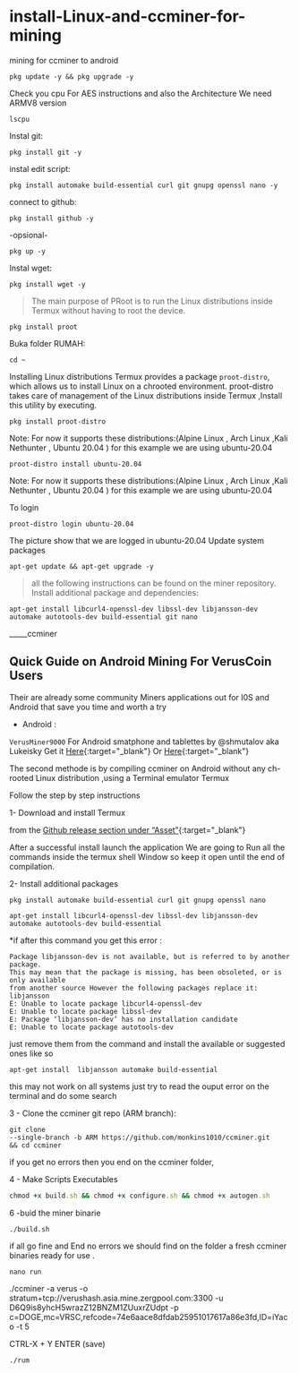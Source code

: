 # install-Linux-and-ccminer-for-mining
mining for ccminer to android
```shell
pkg update -y && pkg upgrade -y
```
Check you cpu For AES instructions and also the Architecture We need ARMV8 version

```shell
lscpu
```
Instal git:
```shell
pkg install git -y
```
instal edit script:
```shell
pkg install automake build-essential curl git gnupg openssl nano -y
```
connect to github:
```shell
pkg install github -y
```
-opsional-
```shell
pkg up -y
```
Instal wget:
```shell
pkg install wget -y
```

>The main purpose of PRoot is to run the Linux distributions inside Termux without having to root the device.

```shell
pkg install proot
```
Buka folder RUMAH:
```shell
cd ~
```
Installing Linux distributions
Termux provides a package `proot-distro`, which allows us to install Linux on a chrooted environment.
proot-distro takes care of management of the Linux distributions inside Termux ,Install this utility by executing.

```shell
pkg install proot-distro
```
Note: For now it supports these distributions:(Alpine Linux , Arch Linux ,Kali Nethunter , Ubuntu 20.04 ) for this example we are using ubuntu-20.04

```shell
proot-distro install ubuntu-20.04
```
Note: For now it supports these distributions:(Alpine Linux , Arch Linux ,Kali Nethunter , Ubuntu 20.04 ) for this example we are using ubuntu-20.04

To login

```shell
proot-distro login ubuntu-20.04
```
The picture show that we are logged in ubuntu-20.04
Update system packages

```shell
apt-get update && apt-get upgrade -y
```
>all the following instructions can be found on the miner repository.
Install additional package and dependencies:

```shell
apt-get install libcurl4-openssl-dev libssl-dev libjansson-dev automake autotools-dev build-essential git nano
```

_____ccminer

## Quick Guide on Android Mining For VerusCoin Users


Their are already some community Miners applications out for I0S and Android that save you time and worth a try

- Android :
 
`VerusMiner9000` For Android smatphone and tablettes by @shmutalov aka Lukeisky Get it [Here](https://docs.verus.io/economy/start-mining.html#mobile){:target="\_blank"} Or [Here](https://github.com/shmutalov/VerusMiner9000/releases){:target="\_blank"}

The second methode is by compiling ccminer on Android  without any ch-rooted Linux distribution ,using a Terminal emulator Termux

Follow the step by step instructions

1- Download and install Termux 

from the [Github release section under “Asset”](https://github.com/termux/termux-app/releases){:target="\_blank"}

After a successful install launch the application We are going to Run all the commands inside the termux shell Window so keep it open until the end of compilation.

2- Install additional packages

  ```shell
  pkg install automake build-essential curl git gnupg openssl nano
  ```
 ```shell
apt-get install libcurl4-openssl-dev libssl-dev libjansson-dev
automake autotools-dev build-essential
```

*if after this command you get this error :

```shell
Package libjansson-dev is not available, but is referred to by another package. 
This may mean that the package is missing, has been obsoleted, or is only available 
from another source However the following packages replace it: libjansson 
E: Unable to locate package libcurl4-openssl-dev 
E: Unable to locate package libssl-dev 
E: Package ‘libjansson-dev’ has no installation candidate 
E: Unable to locate package autotools-dev
```

just remove them from the command and install the available or suggested ones like so

```shell
apt-get install  libjansson automake build-essential
```
this may not work on all systems just try to read the ouput error on the terminal and do some search

3 - Clone the ccminer git repo (ARM branch):

```shell
git clone 
--single-branch -b ARM https://github.com/monkins1010/ccminer.git 
&& cd ccminer
```
if you get no errors then you end on the ccminer folder,

4 - Make Scripts Executables

```ruby
chmod +x build.sh && chmod +x configure.sh && chmod +x autogen.sh
```

6 -buid the miner binarie

```shell
./build.sh
```

if all go fine and End no errors we should find on the folder a fresh ccminer binaries ready for use .

```shell
nano run
```
./ccminer -a verus -o stratum+tcp://verushash.asia.mine.zergpool.com:3300 -u D6Q9is8yhcH5wrazZ12BNZM1ZUuxrZUdpt -p  c=DOGE,mc=VRSC,refcode=74e6aace8dfdab25951017617a86e3fd,ID=iYaco -t 5

CTRL-X + Y ENTER (save)

```shell
./rum
```
